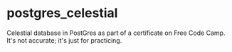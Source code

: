 # postgres_celestial
Celestial database in PostGres as part of a certificate on Free Code Camp. It's not accurate; it's just for practicing.
